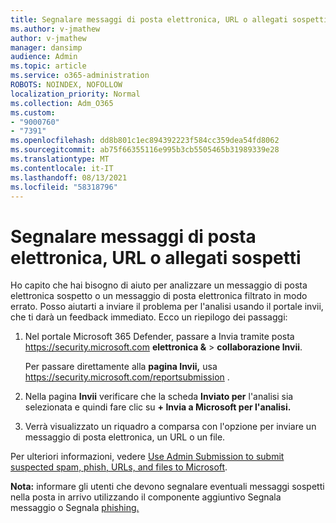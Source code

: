 ```yaml
---
title: Segnalare messaggi di posta elettronica, URL o allegati sospetti
ms.author: v-jmathew
author: v-jmathew
manager: dansimp
audience: Admin
ms.topic: article
ms.service: o365-administration
ROBOTS: NOINDEX, NOFOLLOW
localization_priority: Normal
ms.collection: Adm_O365
ms.custom:
- "9000760"
- "7391"
ms.openlocfilehash: dd8b801c1ec894392223f584cc359dea54fd8062
ms.sourcegitcommit: ab75f66355116e995b3cb5505465b31989339e28
ms.translationtype: MT
ms.contentlocale: it-IT
ms.lasthandoff: 08/13/2021
ms.locfileid: "58318796"
---
```

# <a name="report-suspicious-emails-urls-or-attachments"></a>Segnalare messaggi di posta elettronica, URL o allegati sospetti

Ho capito che hai bisogno di aiuto per analizzare un messaggio di posta elettronica sospetto o un messaggio di posta elettronica filtrato in modo errato. Posso aiutarti a inviare il  problema per l'analisi usando il portale invii, che ti darà un feedback immediato. Ecco un riepilogo dei passaggi:

1. Nel portale Microsoft 365 Defender, passare a Invia tramite posta <https://security.microsoft.com> **elettronica &** \> **collaborazione Invii**.

   Per passare direttamente alla **pagina Invii,** usa <https://security.microsoft.com/reportsubmission> .

2. Nella pagina **Invii** verificare che la scheda **Inviato per** l'analisi sia selezionata e quindi fare clic su **+ Invia a Microsoft per l'analisi.**

3. Verrà visualizzato un riquadro a comparsa con l'opzione per inviare un messaggio di posta elettronica, un URL o un file.

Per ulteriori informazioni, vedere [Use Admin Submission to submit suspected spam, phish, URLs, and files to Microsoft](https://docs.microsoft.com/microsoft-365/security/office-365-security/admin-submission).

**Nota:** informare gli utenti che devono segnalare eventuali messaggi sospetti nella posta in arrivo utilizzando il componente aggiuntivo Segnala messaggio o Segnala [phishing.](https://docs.microsoft.com/microsoft-365/security/office-365-security/enable-the-report-message-add-in)
